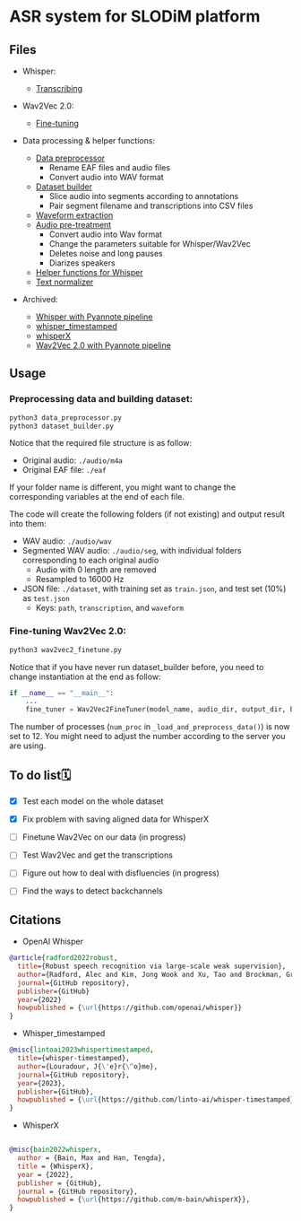 # ASR system for SLODiM platform

## Files

- Whisper:

  - [Transcribing](whisper_transcribe.py)

- Wav2Vec 2.0:

  - [Fine-tuning](wav2vec2_finetune.py)

- Data processing & helper functions:

  - [Data preprocessor](data_preprocessor.py)
    - Rename EAF files and audio files
    - Convert audio into WAV format
  - [Dataset builder](dataset_builder.py)
    - Slice audio into segments according to annotations
    - Pair segment filename and transcriptions into CSV files
  - [Waveform extraction](waveform_extraction.py)
  - [Audio pre-treatment](audio_pre-treatment.py)
    - Convert audio into Wav format
    - Change the parameters suitable for Whisper/Wav2Vec
    - Deletes noise and long pauses
    - Diarizes speakers
  - [Helper functions for Whisper](utils.py)
  - [Text normalizer](normalizer.py)

- Archived:
  - [Whisper with Pyannote pipeline](archived/whisper_pyannote.py)
  - [whisper_timestamped](archived/whisper_ts_norm.py)
  - [whisperX](archived/whisperx_norm.py)
  - [Wav2Vec 2.0 with Pyannote pipeline](archived/wav2vec_pyannote.py)

## Usage

### Preprocessing data and building dataset:

```python
python3 data_preprocessor.py
python3 dataset_builder.py
```

Notice that the required file structure is as follow:

- Original audio: `./audio/m4a`
- Original EAF file: `./eaf`

If your folder name is different, you might want to change the corresponding variables at the end of each file.

The code will create the following folders (if not existing) and output result into them:

- WAV audio: `./audio/wav`
- Segmented WAV audio: `./audio/seg`, with individual folders corresponding to each original audio
  - Audio with 0 length are removed
  - Resampled to 16000 Hz
- JSON file: `./dataset`, with training set as `train.json`, and test set (10%) as `test.json`
  - Keys: `path`, `transcription`, and `waveform`

### Fine-tuning Wav2Vec 2.0:

```python
python3 wav2vec2_finetune.py
```

Notice that if you have never run dataset_builder before, you need to change instantiation at the end as follow:

```python
if __name__ == "__main__":
    ...
    fine_tuner = Wav2Vec2FineTuner(model_name, audio_dir, output_dir, build_dataset=True)
```

The number of processes (`num_proc` in `_load_and_preprocess_data()`) is now set to 12. You might need to adjust the number according to the server you are using.

## To do list🗓

- [x] Test each model on the whole dataset

- [x] Fix problem with saving aligned data for WhisperX

- [ ] Finetune Wav2Vec on our data (in progress)

- [ ] Test Wav2Vec and get the transcriptions

- [ ] Figure out how to deal with disfluencies (in progress)

- [ ] Find the ways to detect backchannels

## Citations

- OpenAI Whisper

```bibtex
@article{radford2022robust,
  title={Robust speech recognition via large-scale weak supervision},
  author={Radford, Alec and Kim, Jong Wook and Xu, Tao and Brockman, Greg and McLeavey, Christine and Sutskever, Ilya},
  journal={GitHub repository},
  publisher={GitHub}
  year={2022}
  howpublished = {\url{https://github.com/openai/whisper}}
}
```

- Whisper_timestamped

```bibtex
@misc{lintoai2023whispertimestamped,
  title={whisper-timestamped},
  author={Louradour, J{\'e}r{\^o}me},
  journal={GitHub repository},
  year={2023},
  publisher={GitHub},
  howpublished = {\url{https://github.com/linto-ai/whisper-timestamped}}
}
```

- WhisperX

```bibtex

@misc{bain2022whisperx,
  author = {Bain, Max and Han, Tengda},
  title = {WhisperX},
  year = {2022},
  publisher = {GitHub},
  journal = {GitHub repository},
  howpublished = {\url{https://github.com/m-bain/whisperX}},
}
```
